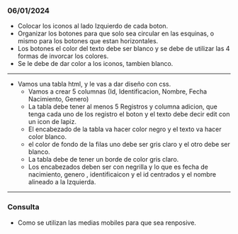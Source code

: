 ### 06/01/2024
- Colocar los iconos al lado Izquierdo de cada boton.
- Organizar los botones para que solo sea circular en las esquinas, o mismo para los botones que estan horizontales.
- Los botones el color del texto debe ser blanco y se debe de utilizar las 4 formas de invorcar los colores.
- Se le debe de dar color a los iconos, tambien blanco.
-----
- Vamos una tabla html, y le vas a dar diseño con css.
  - Vamos a crear 5 columnas (Id, Identificacion, Nombre, Fecha Nacimiento, Genero)
  - La tabla debe tener al menos 5 Registros y columna adicion, que tenga cada uno de los registro el boton y el texto debe decir edit con un icon de lapiz.
  - El  encabezado de la tabla va hacer color negro y el texto va hacer color blanco.
  - el color de fondo de la filas uno debe ser gris claro y el otro debe ser blanco.
  - La tabla debe de tener un borde de color gris claro.
  - Los encabezados deben ser con negrilla y lo que es fecha de nacimiento, genero ,  identificaicon y el id centrados y el nombre alineado a la Izquierda.
-----
### Consulta
- Como se utilizan las medias mobiles para que sea renposive.

